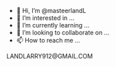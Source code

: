 - 👋 Hi, I’m @masteerlandL
- 👀 I’m interested in ...
- 🌱 I’m currently learning ...
- 💞️ I’m looking to collaborate on ...
- 📫 How to reach me ...

<!---
masteerlandL/masteerlandL is a ✨ special ✨ repository because its `README.md` (this file) appears on your GitHub profile.
You can click the Preview link to take a look at your changes.
--->LANDLARRY912@GMAIL.COM

